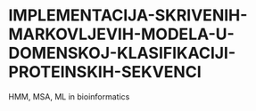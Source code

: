 # IMPLEMENTACIJA-SKRIVENIH-MARKOVLJEVIH-MODELA-U-DOMENSKOJ-KLASIFIKACIJI-PROTEINSKIH-SEKVENCI
HMM, MSA, ML in bioinformatics

